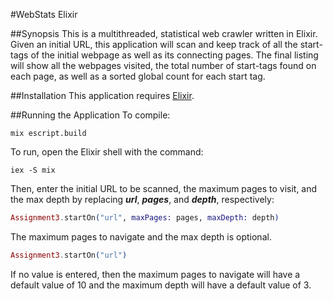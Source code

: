 #WebStats Elixir


##Synopsis
This is a multithreaded, statistical web crawler written in Elixir.
Given an initial URL, this application will scan and keep track of all the start-tags of the initial webpage as well as its connecting pages. The final listing will show all the webpages visited, the total number of start-tags found on each page, as well as a sorted global count for each start tag.


##Installation
This application requires [Elixir](http://elixir-lang.org/install.html).



##Running the Application
To compile:

```
mix escript.build
```

To run, open the Elixir shell with the command:

```
iex -S mix
```

Then, enter the initial URL to be scanned, the maximum pages to visit, and the max depth by replacing **_url_**, **_pages_**, and **_depth_**, respectively:

```elixir
Assignment3.startOn("url", maxPages: pages, maxDepth: depth)
```

The maximum pages to navigate and the max depth is optional.

```elixir
Assignment3.startOn("url")
```

If no value is entered, then the maximum pages to navigate will have a default value of 10 and the maximum depth will have a default value of 3.
